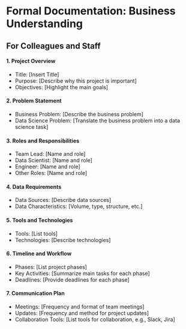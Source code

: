 # Formal Documentation: Business Understanding

## For Colleagues and Staff

#### 1. Project Overview
<ul>
    <li>Title: [Insert Title]</li>
    <li>Purpose: [Describe why this project is important]</li>
    <li>Objectives: [Highlight the main goals]</li>
</ul>

#### 2. Problem Statement
<ul>
    <li>Business Problem: [Describe the business problem]</li>
    <li>Data Science Problem: [Translate the business problem into a data science task]</li>
</ul>

#### 3. Roles and Responsibilities
<ul>
    <li>Team Lead: [Name and role]</li>
    <li>Data Scientist: [Name and role]</li>
    <li>Engineer: [Name and role]</li>
    <li>Other Roles: [Name and role]</li>
</ul>

#### 4. Data Requirements
<ul>
    <li>Data Sources: [Describe data sources]</li>
    <li>Data Characteristics: [Volume, type, structure, etc.]</li>
</ul>

#### 5. Tools and Technologies
<ul>
    <li>Tools: [List tools]</li>
    <li>Technologies: [Describe technologies]</li>
</ul>

#### 6. Timeline and Workflow
<ul>
    <li>Phases: [List project phases]</li>
    <li>Key Activities: [Summarize main tasks for each phase]</li>
    <li>Deadlines: [Provide deadlines for each phase]</li>
</ul>

#### 7. Communication Plan
<ul>
    <li>Meetings: [Frequency and format of team meetings]</li>
    <li>Updates: [Frequency and method for project updates]</li>
    <li>Collaboration Tools: [List tools for collaboration, e.g., Slack, Jira]</li>
</ul>